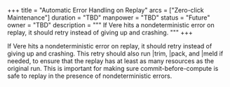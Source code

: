 +++
title = "Automatic Error Handling on Replay"
arcs = ["Zero-click Maintenance"]
duration = "TBD"
manpower = "TBD"
status = "Future"
owner = "TBD"
description = """
If Vere hits a nondeterministic error on replay, it should retry instead of giving up and crashing. 
"""
+++

If Vere hits a nondeterministic error on replay, it should retry instead of giving up and crashing.  This retry should also run |trim, |pack, and |meld if needed, to ensure that the replay has at least as many resources as the original run.  This is important for making sure commit-before-compute is safe to replay in the presence of nondeterministic errors.
